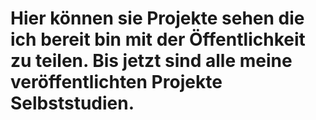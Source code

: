 # Hier können sie Projekte sehen die ich bereit bin mit der Öffentlichkeit zu teilen. Bis jetzt sind alle meine veröffentlichten Projekte Selbststudien.

